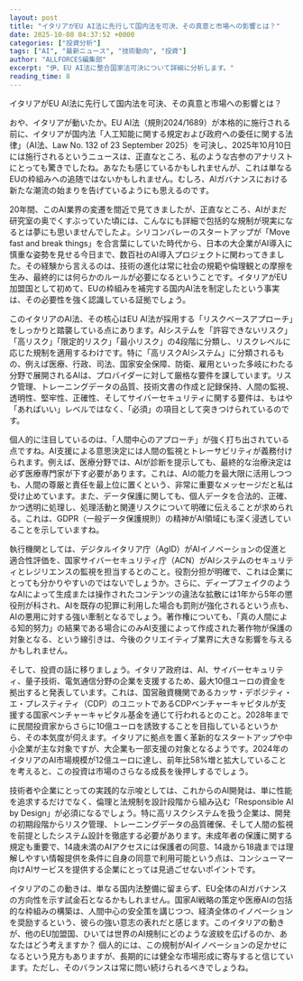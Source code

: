 ```yaml
---
layout: post
title: "イタリアがEU AI法に先行して国内法を可決、その真意と市場への影響とは？"
date: 2025-10-08 04:37:52 +0000
categories: ["投資分析"]
tags: ["AI", "最新ニュース", "技術動向", "投資"]
author: "ALLFORCES編集部"
excerpt: "伊、EU AI法に整合国家法可決について詳細に分析します。"
reading_time: 8
---
```


イタリアがEU AI法に先行して国内法を可決、その真意と市場への影響とは？

おや、イタリアが動いたか。EU AI法（規則2024/1689）が本格的に施行される前に、イタリアが国内法「人工知能に関する規定および政府への委任に関する法律」（AI法、Law No. 132 of 23 September 2025）を可決し、2025年10月10日には施行されるというニュースは、正直なところ、私のような古参のアナリストにとっても驚きでしたね。あなたも感じているかもしれませんが、これは単なるEUの枠組みへの追随ではないかもしれません。むしろ、AIガバナンスにおける新たな潮流の始まりを告げているようにも思えるのです。

20年間、このAI業界の変遷を間近で見てきましたが、正直なところ、AIがまだ研究室の奥でくすぶっていた頃には、こんなにも詳細で包括的な規制が現実になるとは夢にも思いませんでしたよ。シリコンバレーのスタートアップが「Move fast and break things」を合言葉にしていた時代から、日本の大企業がAI導入に慎重な姿勢を見せる今日まで、数百社のAI導入プロジェクトに関わってきました。その経験から言えるのは、技術の進化は常に社会の規範や倫理観との摩擦を生み、最終的には何らかのルールが必要になるということです。イタリアがEU加盟国として初めて、EUの枠組みを補完する国内AI法を制定したという事実は、その必要性を強く認識している証拠でしょう。

このイタリアのAI法、その核心はEU AI法が採用する「リスクベースアプローチ」をしっかりと踏襲している点にあります。AIシステムを「許容できないリスク」「高リスク」「限定的リスク」「最小リスク」の4段階に分類し、リスクレベルに応じた規制を適用するわけです。特に「高リスクAIシステム」に分類されるもの、例えば医療、行政、司法、国家安全保障、防衛、雇用といった多岐にわたる分野で展開されるAIは、プロバイダーに対して厳格な要件を課しています。リスク管理、トレーニングデータの品質、技術文書の作成と記録保持、人間の監視、透明性、堅牢性、正確性、そしてサイバーセキュリティに関する要件は、もはや「あればいい」レベルではなく、「必須」の項目として突きつけられているのです。

個人的に注目しているのは、「人間中心のアプローチ」が強く打ち出されている点ですね。AI支援による意思決定には人間の監視とトレーサビリティが義務付けられます。例えば、医療分野では、AIが診断を提示しても、最終的な治療決定は必ず医療専門家が下す必要があります。これは、AIの能力を最大限に活用しつつも、人間の尊厳と責任を最上位に置くという、非常に重要なメッセージだと私は受け止めています。また、データ保護に関しても、個人データを合法的、正確、かつ透明に処理し、処理活動と関連リスクについて明確に伝えることが求められる。これは、GDPR（一般データ保護規則）の精神がAI領域にも深く浸透していることを示していますね。

執行機関としては、デジタルイタリア庁（AgID）がAIイノベーションの促進と適合性評価を、国家サイバーセキュリティ庁（ACN）がAIシステムのセキュリティとレジリエンスの監視を担当するとのこと。役割分担が明確で、これは企業にとっても分かりやすいのではないでしょうか。さらに、ディープフェイクのようなAIによって生成または操作されたコンテンツの違法な拡散には1年から5年の懲役刑が科され、AIを既存の犯罪に利用した場合も罰則が強化されるという点も、AIの悪用に対する強い牽制となるでしょう。著作権についても、「真の人間による知的努力」の結果である場合にのみAI支援によって作成された著作物が保護の対象となる、という線引きは、今後のクリエイティブ業界に大きな影響を与えるかもしれません。

そして、投資の話に移りましょう。イタリア政府は、AI、サイバーセキュリティ、量子技術、電気通信分野の企業を支援するため、最大10億ユーロの資金を拠出すると発表しています。これは、国営融資機関であるカッサ・デポジティ・エ・プレスティティ（CDP）のユニットであるCDPベンチャーキャピタルが支援する国家ベンチャーキャピタル基金を通じて行われるとのこと。2028年までに民間投資家からさらに10億ユーロを誘致することを目指しているというから、その本気度が伺えます。イタリアに拠点を置く革新的なスタートアップや中小企業が主な対象ですが、大企業も一部支援の対象となるようです。2024年のイタリアのAI市場規模が12億ユーロに達し、前年比58%増と拡大していることを考えると、この投資は市場のさらなる成長を後押しするでしょう。

技術者や企業にとっての実践的な示唆としては、これからのAI開発は、単に性能を追求するだけでなく、倫理と法規制を設計段階から組み込む「Responsible AI by Design」が必須になるでしょう。特に高リスクシステムを扱う企業は、開発の初期段階からリスク管理、トレーニングデータの品質確保、そして人間の監視を前提としたシステム設計を徹底する必要があります。未成年者の保護に関する規定も重要で、14歳未満のAIアクセスには保護者の同意、14歳から18歳までは理解しやすい情報提供を条件に自身の同意で利用可能という点は、コンシューマー向けAIサービスを提供する企業にとっては見過ごせないポイントです。

イタリアのこの動きは、単なる国内法整備に留まらず、EU全体のAIガバナンスの方向性を示す試金石となるかもしれません。国家AI戦略の策定や医療AIの包括的な枠組みの構築は、人間中心の安全策を講じつつ、経済全体のイノベーションを奨励するという、彼らの強い意志の表れだと感じます。このイタリアの動きが、他のEU加盟国、ひいては世界のAI規制にどのような波紋を広げるのか、あなたはどう考えますか？ 個人的には、この規制がAIイノベーションの足かせになるという見方もありますが、長期的には健全な市場形成に寄与すると信じています。ただし、そのバランスは常に問い続けられるべきでしょうね。

